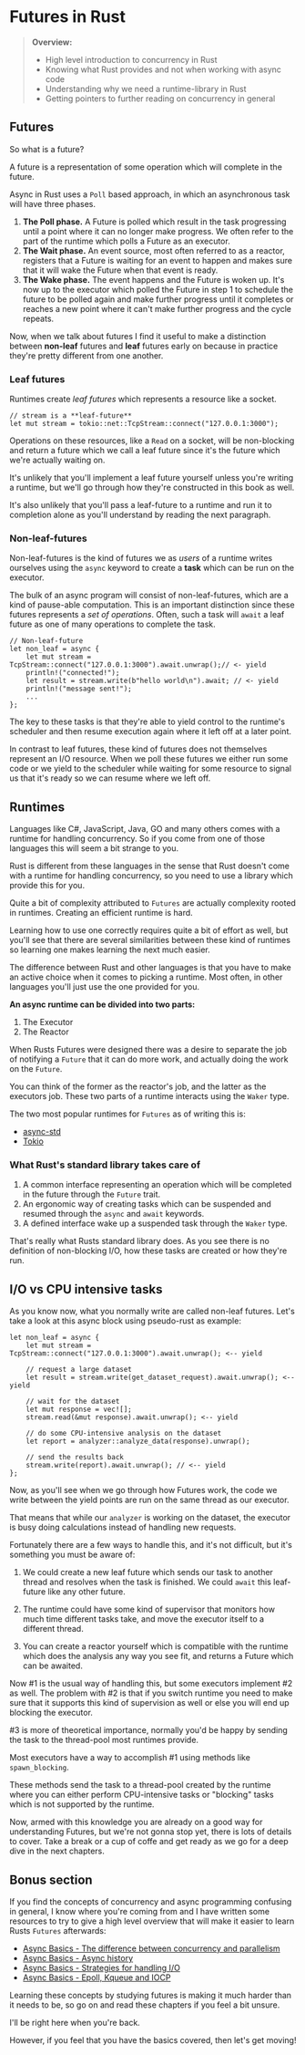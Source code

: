 # Futures in Rust

> **Overview:**
>
> - High level introduction to concurrency in Rust
> - Knowing what Rust provides and not when working with async code
> - Understanding why we need a runtime-library in Rust
> - Getting pointers to further reading on concurrency in general

## Futures

So what is a future?

A future is a representation of some operation which will complete in the
future.

Async in Rust uses a `Poll` based approach, in which an asynchronous task will
have three phases.

1. **The Poll phase.** A Future is polled which result in the task progressing until
a point where it can no longer make progress. We often refer to the part of the
runtime which polls a Future as an executor.
2. **The Wait phase.** An event source, most often referred to as a reactor,
registers that a Future is waiting for an event to happen and makes sure that it
will wake the Future when that event is ready.
3. **The Wake phase.** The event happens and the Future is woken up. It's now up
to the executor which polled the Future in step 1 to schedule the future to be
polled again and make further progress until it completes or reaches a new point
where it can't make further progress and the cycle repeats.

Now, when we talk about futures I find it useful to make a distinction between
**non-leaf** futures and **leaf** futures early on because in practice they're
pretty different from one another.

### Leaf futures

Runtimes create _leaf futures_ which represents a resource like a socket.

```rust, ignore, noplaypen
// stream is a **leaf-future**
let mut stream = tokio::net::TcpStream::connect("127.0.0.1:3000");
```

Operations on these resources, like a `Read` on a socket, will be non-blocking
and return a future which we call a leaf future since it's the future which
we're actually waiting on.

It's unlikely that you'll implement a leaf future yourself unless you're writing
a runtime, but we'll go through how they're constructed in this book as well.

It's also unlikely that you'll pass a leaf-future to a runtime and run it to
completion alone as you'll understand by reading the next paragraph.

### Non-leaf-futures

Non-leaf-futures is the kind of futures we as _users_ of a runtime writes
ourselves using the `async` keyword to create a **task** which can be run on the
executor.

The bulk of an async program will consist of non-leaf-futures, which are a kind
of pause-able computation. This is an important distinction since these futures represents a _set of operations_. Often, such a task will `await` a leaf future
as one of many operations to complete the task.

```rust, ignore, noplaypen, edition2018
// Non-leaf-future
let non_leaf = async {
    let mut stream = TcpStream::connect("127.0.0.1:3000").await.unwrap();// <- yield
    println!("connected!");
    let result = stream.write(b"hello world\n").await; // <- yield
    println!("message sent!");
    ...
};
```

The key to these tasks is that they're able to yield control to the runtime's
scheduler and then resume execution again where it left off at a later point.

In contrast to leaf futures, these kind of futures does not themselves represent
an I/O resource. When we poll these futures we either run some code or we yield
to the scheduler while waiting for some resource to signal us that it's ready so
we can resume where we left off.

## Runtimes

Languages like C#, JavaScript, Java, GO and many others comes with a runtime
for handling concurrency. So if you come from one of those languages this will
seem a bit strange to you.

Rust is different from these languages in the sense that Rust doesn't come with
a runtime for handling concurrency, so you need to use a library which provide
this for you.

Quite a bit of complexity attributed to `Futures` are actually complexity rooted
in runtimes. Creating an efficient runtime is hard.

Learning how to use one correctly requires quite a bit of effort as well, but
you'll see that there are several similarities between these kind of runtimes so
learning one makes learning the next much easier.

The difference between Rust and other languages is that you have to make an
active choice when it comes to picking a runtime. Most often, in other languages
you'll just use the one provided for you.

**An async runtime can be divided into two parts:**

1. The Executor
2. The Reactor

When Rusts Futures were designed there was a desire to separate the job of
notifying a `Future` that it can do more work, and actually doing the work
on the `Future`.

You can think of the former as the reactor's job, and the latter as the
executors job. These two parts of a runtime interacts using the `Waker` type.

The two most popular runtimes for `Futures` as of writing this is:

- [async-std](https://github.com/async-rs/async-std)
- [Tokio](https://github.com/tokio-rs/tokio)

### What Rust's standard library takes care of

1. A common interface representing an operation which will be completed in the
future through the `Future` trait.
2. An ergonomic way of creating tasks which can be suspended and resumed through
the `async` and `await` keywords.
3. A defined interface wake up a suspended task through the `Waker` type.

That's really what Rusts standard library does. As you see there is no definition
of non-blocking I/O, how these tasks are created or how they're run.

## I/O vs CPU intensive tasks

As you know now, what you normally write are called non-leaf futures. Let's
take a look at this async block using pseudo-rust as example:

```rust, ignore
let non_leaf = async {
    let mut stream = TcpStream::connect("127.0.0.1:3000").await.unwrap(); <-- yield
    
    // request a large dataset
    let result = stream.write(get_dataset_request).await.unwrap(); <-- yield
    
    // wait for the dataset
    let mut response = vec![];
    stream.read(&mut response).await.unwrap(); <-- yield

    // do some CPU-intensive analysis on the dataset
    let report = analyzer::analyze_data(response).unwrap();
    
    // send the results back
    stream.write(report).await.unwrap(); // <-- yield
};
```

Now, as you'll see when we go through how Futures work, the code we write between
the yield points are run on the same thread as our executor.

That means that while our `analyzer` is working on the dataset, the executor
is busy doing calculations instead of handling new requests.

Fortunately there are a few ways to handle this, and it's not difficult, but it's
something you must be aware of:

1. We could create a new leaf future which sends our task to another thread and
resolves when the task is finished. We could `await` this leaf-future like any
other future.

2. The runtime could have some kind of supervisor that monitors how much time
different tasks take, and move the executor itself to a different thread.

3. You can create a reactor yourself which is compatible with the runtime which
does the analysis any way you see fit, and returns a Future which can be awaited.

Now #1 is the usual way of handling this, but some executors implement #2 as well.
The problem with #2 is that if you switch runtime you need to make sure that it
supports this kind of supervision as well or else you will end up blocking the
executor.

#3 is more of theoretical importance, normally you'd be happy by sending the task
to the thread-pool most runtimes provide.

Most executors have a way to accomplish #1 using methods like `spawn_blocking`.

These methods send the task to a thread-pool created by the runtime where you
can either perform CPU-intensive tasks or "blocking" tasks which is not supported
by the runtime.

Now, armed with this knowledge you are already on a good way for understanding
Futures, but we're not gonna stop yet, there is lots of details to cover. Take a
break or a cup of coffe and get ready as we go for a deep dive in the next chapters.

## Bonus section

If you find the concepts of concurrency and async programming confusing in
general, I know where you're coming from and I have written some resources to 
try to give a high level overview that will make it easier to learn Rusts 
`Futures` afterwards:

* [Async Basics - The difference between concurrency and parallelism](https://cfsamson.github.io/book-exploring-async-basics/1_concurrent_vs_parallel.html)
* [Async Basics - Async history](https://cfsamson.github.io/book-exploring-async-basics/2_async_history.html)
* [Async Basics - Strategies for handling I/O](https://cfsamson.github.io/book-exploring-async-basics/5_strategies_for_handling_io.html)
* [Async Basics - Epoll, Kqueue and IOCP](https://cfsamson.github.io/book-exploring-async-basics/6_epoll_kqueue_iocp.html)

Learning these concepts by studying futures is making it much harder than
it needs to be, so go on and read these chapters if you feel a bit unsure. 

I'll be right here when you're back.

However, if you feel that you have the basics covered, then let's get moving!

[async_std]: https://github.com/async-rs/async-std
[tokio]: https://github.com/tokio-rs/tokio
[compat_info]: https://rust-lang.github.io/futures-rs/blog/2019/04/18/compatibility-layer.html
[futures_rs]: https://github.com/rust-lang/futures-rs